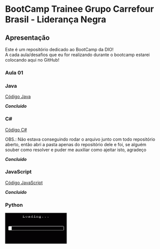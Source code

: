 # BootCamp Trainee Grupo Carrefour Brasil - Liderança Negra

## Apresentação

Este é um repositório dedicado ao BootCamp da DIO!<br>
A cada aula/desafios que eu for realizando durante o bootcamp estarei colocando aqui no GitHub!

### Aula 01

### Java

<p align="left">
  <a href="DIO-Java/src/Desafio.java">Código Java</a>
</p>

***Concluido***

### C#

<p align="left">
  <a href="DIO-CSHARP/src/Desafio.cs">Código C#</a>
</p>

OBS.: Não estava conseguindo rodar o arquivo junto com todo repositório aberto, então abri a pasta apenas do repositório dele e foi, se alguém souber como resolver e puder me auxiliar como ajeitar isto, agradeço

***Concluido***

### JavaScript

<p align="left">
  <a href="DIO-JS/Desafio.js">Código JavaScript</a>
</p>

***Concluido***

### Python

<p align="left">
  <img width="200" height="100" src="src/assets/GIF loading.gif">
</p>
